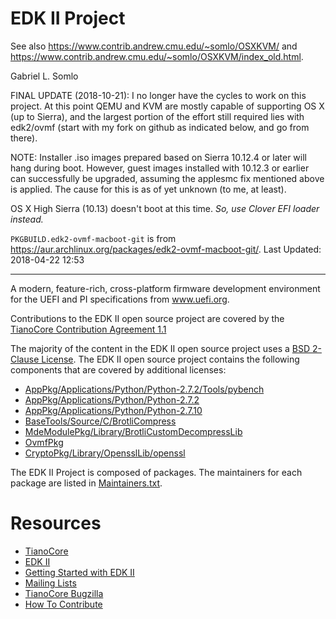 # EDK II Project

See also <https://www.contrib.andrew.cmu.edu/~somlo/OSXKVM/> and <https://www.contrib.andrew.cmu.edu/~somlo/OSXKVM/index_old.html>.

Gabriel L. Somlo

FINAL UPDATE (2018-10-21): 
I no longer have the cycles to work on this project. At this point QEMU and KVM are mostly capable of supporting OS X (up to Sierra), and the largest portion of the effort still required lies with edk2/ovmf (start with my fork on github as indicated below, and go from there).

NOTE: Installer .iso images prepared based on Sierra 10.12.4 or later will hang during boot. However, guest images installed with 10.12.3 or earlier can successfully be upgraded, assuming the applesmc fix mentioned above is applied. The cause for this is as of yet unknown (to me, at least).

OS X High Sierra (10.13) doesn't boot at this time. 
*So, use Clover EFI loader instead.*

`PKGBUILD.edk2-ovmf-macboot-git` is from <https://aur.archlinux.org/packages/edk2-ovmf-macboot-git/>.
Last Updated: 	2018-04-22 12:53

------

A modern, feature-rich, cross-platform firmware development environment
for the UEFI and PI specifications from www.uefi.org.

Contributions to the EDK II open source project are covered by the
[TianoCore Contribution Agreement 1.1](Contributions.txt)

The majority of the content in the EDK II open source project uses a
[BSD 2-Clause License](License.txt).  The EDK II open source project contains
the following components that are covered by additional licenses:
* [AppPkg/Applications/Python/Python-2.7.2/Tools/pybench](AppPkg/Applications/Python/Python-2.7.2/Tools/pybench/LICENSE)
* [AppPkg/Applications/Python/Python-2.7.2](AppPkg/Applications/Python/Python-2.7.2/LICENSE)
* [AppPkg/Applications/Python/Python-2.7.10](AppPkg/Applications/Python/Python-2.7.10/LICENSE)
* [BaseTools/Source/C/BrotliCompress](BaseTools/Source/C/BrotliCompress/LICENSE)
* [MdeModulePkg/Library/BrotliCustomDecompressLib](MdeModulePkg/Library/BrotliCustomDecompressLib/LICENSE)
* [OvmfPkg](OvmfPkg/License.txt)
* [CryptoPkg/Library/OpensslLib/openssl](CryptoPkg/Library/OpensslLib/openssl/LICENSE)

The EDK II Project is composed of packages.  The maintainers for each package
are listed in [Maintainers.txt](Maintainers.txt).

# Resources
* [TianoCore](http://www.tianocore.org)
* [EDK II](https://github.com/tianocore/tianocore.github.io/wiki/EDK-II)
* [Getting Started with EDK II](https://github.com/tianocore/tianocore.github.io/wiki/Getting-Started-with-EDK-II)
* [Mailing Lists](https://github.com/tianocore/tianocore.github.io/wiki/Mailing-Lists)
* [TianoCore Bugzilla](https://bugzilla.tianocore.org)
* [How To Contribute](https://github.com/tianocore/tianocore.github.io/wiki/How-To-Contribute)
